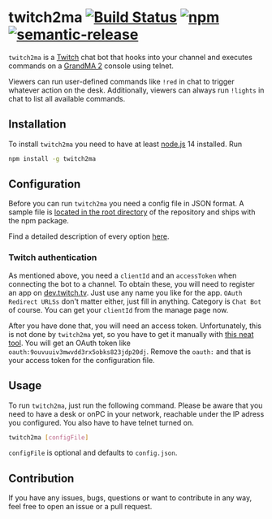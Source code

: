 # twitch2ma [![Build Status](https://travis-ci.com/schw4rzlicht/twitch2ma.svg?branch=master)](https://travis-ci.com/schw4rzlicht/twitch2ma) [![npm](https://img.shields.io/npm/v/twitch2ma)](https://www.npmjs.com/package/twitch2ma) [![semantic-release](https://img.shields.io/badge/%20%20%F0%9F%93%A6%F0%9F%9A%80-semantic--release-e10079.svg)](https://github.com/semantic-release/semantic-release)

`twitch2ma` is a [Twitch](https://twitch.tv) chat bot that hooks into your channel and executes commands on a 
[GrandMA 2](https://www.malighting.com/grandma2/) console using telnet.

Viewers can run user-defined commands like `!red` in chat to trigger whatever action on the desk. Additionally, viewers
can always run `!lights` in chat to list all available commands.

## Installation

To install `twitch2ma` you need to have at least [node.js](https://nodejs.org/en/) 14 installed. Run

```bash
npm install -g twitch2ma
```

## Configuration

Before you can run `twitch2ma` you need a config file in JSON format. A sample file is 
[located in the root directory](https://github.com/schw4rzlicht/twitch2ma/blob/master/config.json.sample) of the 
repository and ships with the npm package.

Find a detailed description of every option [here](docs/config.json.md).

### Twitch authentication

As mentioned above, you need a `clientId` and an `accessToken` when connecting the bot to a channel. To obtain these, 
you will need to register an app on [dev.twitch.tv](https://dev.twitch.tv/console/apps). Just use any name you like for 
the app. `OAuth Redirect URLSs` don't matter either, just fill in anything. Category is `Chat Bot` of course. You can
get your `clientId` from the manage page now.

After you have done that, you will need an access token. Unfortunately, this is not done by `twitch2ma` yet, so you have
to get it manually with [this neat tool](https://twitchapps.com/tmi/). You will get an OAuth token like 
`oauth:9ouvuuiv3mwvdd3rx5obks823jdp20dj`. Remove the `oauth:` and that is your access token for the configuration file.

## Usage
 
To run `twitch2ma`, just run the following command. Please be aware that you need to have a desk or onPC in your 
network, reachable under the IP adress you configured. You also have to have telnet turned on.

```bash
twitch2ma [configFile]
```

`configFile` is optional and defaults to `config.json`.

## Contribution

If you have any issues, bugs, questions or want to contribute in any way, feel free to open an issue or a pull request. 
